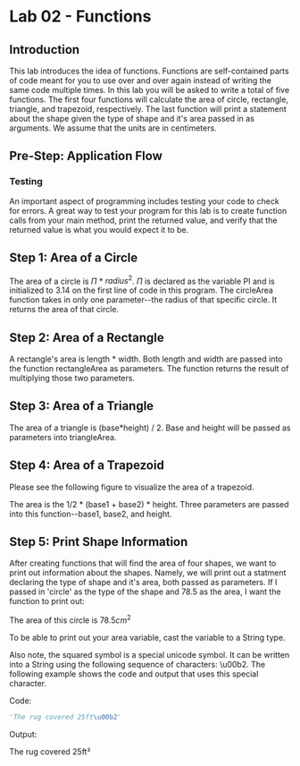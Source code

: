 # Lab 02 - Functions
## Introduction
This lab introduces the idea of functions. Functions are self-contained parts of code meant for you to use over and over again instead of writing the same code multiple times. In this lab you will be asked to write a total of five functions. The first four functions will calculate the area of circle, rectangle, triangle, and trapezoid, respectively. The last function will print a statement about the shape given the type of shape and it's area passed in as arguments. We assume that the units are in centimeters. 

## Pre-Step: Application Flow

### Testing
An important aspect of programming includes testing your code to check for errors. A great way to test your program for this lab is to create function calls from your main method, print the returned value, and verify that the returned value is what you would expect it to be. 

## Step 1: Area of a Circle
The area of a circle is $\Pi$ * $radius^2$. $\Pi$ is declared as the variable PI and is initialized to 3.14 on the first line of code in this program. The circleArea function takes in only one parameter--the radius of that specific circle. It returns the area of that circle. 

## Step 2: Area of a Rectangle
A rectangle's area is length * width. Both length and width are passed into the function rectangleArea as parameters. The function returns the result of multiplying those two parameters. 

## Step 3: Area of a Triangle
The area of a triangle is (base*height) / 2. Base and height will be passed as parameters into triangleArea.

## Step 4: Area of a Trapezoid
Please see the following figure to visualize the area of a trapezoid. 


The area is the 1/2 * (base1 + base2) * height. Three parameters are passed into this function--base1, base2, and height. 

## Step 5: Print Shape Information
After creating functions that will find the area of four shapes, we want to print out information about the shapes. Namely, we will print out a statment declaring the type of shape and it's area, both passed as parameters. If I passed in 'circle' as the type of the shape and 78.5 as the area, I want the function to print out:

The area of this circle is $78.5cm^2$

To be able to print out your area variable, cast the variable to a String type. 

Also note, the squared symbol is a special unicode symbol. It can be written into a String using the following sequence of characters: \u00b2. The following example shows the code and output that uses this special character.

Code:
``` python
'The rug covered 25ft\u00b2'
``` 
Output:

The rug covered 25ft²